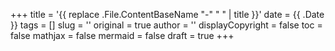 +++
title = '{{ replace .File.ContentBaseName "-" " " | title }}'
date = {{ .Date }}
tags = []
slug = ''
original = true
author = ''
displayCopyright = false
toc = false
mathjax = false
mermaid = false
draft = true
+++
